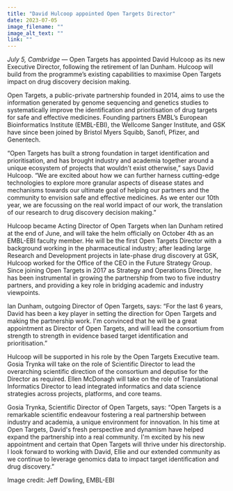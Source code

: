 ```yaml
---
title: "David Hulcoop appointed Open Targets Director"
date: 2023-07-05
image_filename: ""
image_alt_text: ""
link: ""
---
```

<i>July 5, Cambridge</i> — Open Targets has appointed David Hulcoop as its new Executive Director, following the retirement of Ian Dunham. Hulcoop will build from the programme’s existing capabilities to maximise Open Targets impact on drug discovery decision making.

Open Targets, a public-private partnership founded in 2014, aims to use the information generated by genome sequencing and genetics studies to systematically improve the identification and prioritisation of drug targets for safe and effective medicines. Founding partners EMBL’s European Bioinformatics Institute (EMBL-EBI), the Wellcome Sanger Institute, and GSK have since been joined by Bristol Myers Squibb, Sanofi, Pfizer, and Genentech.

“Open Targets has built a strong foundation in target identification and prioritisation, and has brought industry and academia together around a unique ecosystem of projects that wouldn’t exist otherwise,” says David Hulcoop. “We are excited about how we can further harness cutting-edge technologies to explore more granular aspects of disease states and mechanisms towards our ultimate goal of helping our partners and the community to envision safe and effective medicines. As we enter our 10th year, we are focussing on the real world impact of our work, the translation of our research to drug discovery decision making.”

Hulcoop became Acting Director of Open Targets when Ian Dunham retired at the end of June, and will take the helm officially on October 4th as an EMBL-EBI faculty member. He will be the first Open Targets Director with a background working in the pharmaceutical industry; after leading large Research and Development projects in late-phase drug discovery at GSK, Hulcoop worked for the Office of the CEO in the Future Strategy Group. Since joining Open Targets in 2017 as Strategy and Operations Director, he has been instrumental in growing the partnership from two to five industry partners, and providing a key role in bridging academic and industry viewpoints.

Ian Dunham, outgoing Director of Open Targets, says: “For the last 6 years, David has been a key player in setting the direction for Open Targets and making the partnership work. I'm convinced that he will be a great appointment as Director of Open Targets, and will lead the consortium from strength to strength in evidence based target identification and prioritisation.”

Hulcoop will be supported in his role by the Open Targets Executive team. Gosia Trynka will take on the role of Scientific Director to lead the overarching scientific direction of the consortium and deputise for the Director as required. Ellen McDonagh will take on the role of Translational Informatics Director to lead integrated informatics and data science strategies across projects, platforms, and core teams.

Gosia Trynka, Scientific Director of Open Targets, says: “Open Targets is a remarkable scientific endeavour fostering a real partnership between industry and academia, a unique environment for innovation. In his time at Open Targets, David's fresh perspective and dynamism have helped expand the partnership into a real community. I'm excited by his new appointment and certain that Open Targets will thrive under his directorship. I look forward to working with David, Ellie and our extended community as we continue to leverage genomics data to impact target identification and drug discovery.”

Image credit: Jeff Dowling, EMBL-EBI
